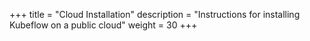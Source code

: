 +++
title = "Cloud Installation"
description = "Instructions for installing Kubeflow on a public cloud"
weight = 30
+++
